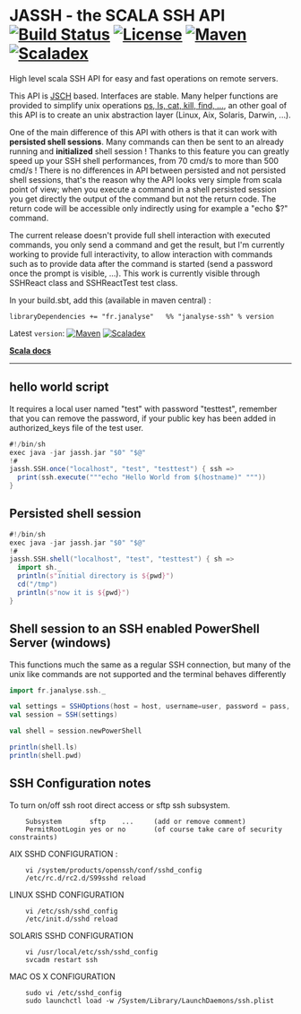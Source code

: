 # JASSH - the SCALA SSH API  [![Build Status][travisImg]][travisLink] [![License][licenseImg]][licenseLink] [![Maven][mavenImg]][mavenLink] [![Scaladex][scaladexImg]][scaladexLink]

High level scala SSH API for easy and fast operations on remote servers.

This API is [JSCH](http://www.jcraft.com/jsch/) based. Interfaces are stable. Many helper functions are provided to simplify unix operations [ps, ls, cat, kill, find, ...](http://www.janalyse.fr/scaladocs/janalyse-ssh/#fr.janalyse.ssh.ShellOperations), an other goal of this API is to create an unix abstraction layer (Linux, Aix, Solaris, Darwin, ...).

One of the main difference of this API with others is that it can work with **persisted shell sessions**. Many commands can then be sent
to an already running and **initialized** shell session ! Thanks to this feature you can greatly speed up your SSH shell performances,
from 70 cmd/s to more than 500 cmd/s ! There is no differences in API between persisted and not persisted shell sessions, that's the
reason why the API looks very simple from scala point of view; when you execute a command in a shell persisted session you get directly
the output of the command but not the return code. The return code will be accessible only indirectly using for example a "echo $?" command.

The current release doesn't provide full shell interaction with executed commands, you only send a command and get the result, but
I'm currently working to provide full interactivity, to allow interaction with commands such as to provide data after the command is
started (send a password once the prompt is visible, ...). This work is currently visible through SSHReact class and SSHReactTest
test class.  

In your build.sbt, add this (available in maven central) :
```
libraryDependencies += "fr.janalyse"   %% "janalyse-ssh" % version
```
Latest `version`: [![Maven][mavenImg]][mavenLink] [![Scaladex][scaladexImg]][scaladexLink]


[**Scala docs**](http://www.janalyse.fr/scaladocs/janalyse-ssh)


[mavenImg]: https://img.shields.io/maven-central/v/fr.janalyse/janalyse-ssh_3.svg
[mavenImg2]: https://maven-badges.herokuapp.com/maven-central/fr.janalyse/janalyse-ssh_3/badge.svg
[mavenLink]: https://search.maven.org/#search%7Cga%7C1%7Cfr.janalyse.janalyse-ssh

[scaladexImg]: https://index.scala-lang.org/dacr/jassh/janalyse-ssh/latest.svg
[scaladexLink]: https://index.scala-lang.org/dacr/jassh

[licenseImg]: https://img.shields.io/github/license/dacr/jassh.svg
[licenseImg2]: https://img.shields.io/:license-apache2-blue.svg
[licenseLink]: LICENSE

[codacyImg]: https://img.shields.io/codacy/a335d839f49646389d88d02c01e0d6f6.svg
[codacyImg2]: https://api.codacy.com/project/badge/grade/a335d839f49646389d88d02c01e0d6f6
[codacyLink]: https://www.codacy.com/app/dacr/jassh/dashboard

[codecovImg]: https://img.shields.io/codecov/c/github/dacr/jassh/master.svg
[codecovImg2]: https://codecov.io/github/dacr/jassh/coverage.svg?branch=master
[codecovLink]: http://codecov.io/github/dacr/jassh?branch=master

[travisImg]: https://img.shields.io/travis/dacr/jassh.svg
[travisImg2]: https://travis-ci.org/dacr/jassh.png?branch=master
[travisLink]:https://travis-ci.org/dacr/jassh


----

## hello world script

It requires a local user named "test" with password "testtest", remember that you can remove the password, if your public key has been added in authorized_keys file of the test user.

```scala
#!/bin/sh
exec java -jar jassh.jar "$0" "$@"
!#
jassh.SSH.once("localhost", "test", "testtest") { ssh =>
  print(ssh.execute("""echo "Hello World from $(hostname)" """))
}
```

## Persisted shell session

```scala
#!/bin/sh
exec java -jar jassh.jar "$0" "$@"
!#
jassh.SSH.shell("localhost", "test", "testtest") { sh =>
  import sh._
  println(s"initial directory is ${pwd}")
  cd("/tmp")
  println(s"now it is ${pwd}")
}
```

## Shell session to an SSH enabled  PowerShell Server (windows)
This functions much the same as a regular SSH connection, but many of the unix like commands are not supported and the terminal behaves differently
```scala
import fr.janalyse.ssh._

val settings = SSHOptions(host = host, username=user, password = pass, prompt = Some(prompt), timeout = timeout)
val session = SSH(settings)

val shell = session.newPowerShell

println(shell.ls)
println(shell.pwd)
```

## SSH Configuration notes

To turn on/off ssh root direct access or sftp ssh subsystem.
```
    Subsystem       sftp    ...     (add or remove comment)
    PermitRootLogin yes or no       (of course take care of security constraints)
```

AIX SSHD CONFIGURATION :
```
    vi /system/products/openssh/conf/sshd_config
    /etc/rc.d/rc2.d/S99sshd reload
```

LINUX SSHD CONFIGURATION
```
    vi /etc/ssh/sshd_config
    /etc/init.d/sshd reload
```

SOLARIS SSHD CONFIGURATION
```
    vi /usr/local/etc/ssh/sshd_config
    svcadm restart ssh
```

MAC OS X CONFIGURATION
```
    sudo vi /etc/sshd_config
    sudo launchctl load -w /System/Library/LaunchDaemons/ssh.plist
```
